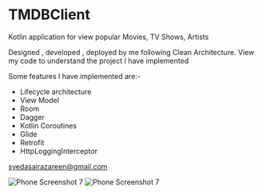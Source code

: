 # TMDBClient

Kotlin application for view popular Movies, TV Shows, Artists

Designed , developed , deployed by me following Clean Architecture. View my code to understand the project I have implemented

Some features I have implemented are:-

- Lifecycle architecture
- View Model
- Room
- Dagger
- Kotlin Coroutines
- Glide
- Retrofit
- HttpLoggingInterceptor

syedasairazareen@gmail.com

![Phone Screenshot 7](https://user-images.githubusercontent.com/86887298/169204450-a2bef2e6-faf3-4227-9868-3e26e77f7243.jpg) ![Phone Screenshot 7](https://user-images.githubusercontent.com/86887298/169204520-2b746a7b-173b-40b5-8309-2ebc2961afe5.jpg)



